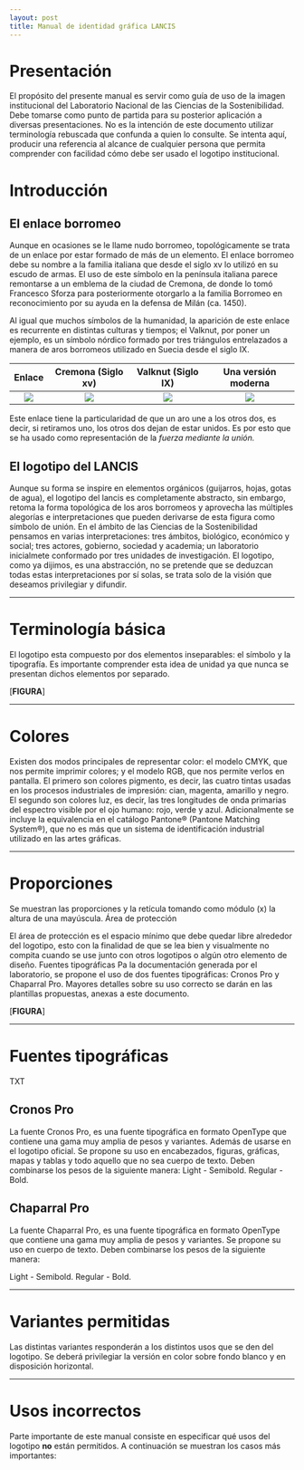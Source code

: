 ```yaml
---
layout: post
title: Manual de identidad gráfica LANCIS
---
```


# Presentación

El propósito del presente manual es servir como guía de uso de la imagen institucional del Laboratorio Nacional de las Ciencias de la Sostenibilidad. Debe tomarse como punto de partida para su posterior aplicación a diversas presentaciones. No es la intención de este documento utilizar terminología rebuscada que confunda a quien lo consulte. Se intenta aquí, producir una referencia al alcance de cualquier persona que permita comprender con facilidad cómo debe ser usado el logotipo institucional.


# Introducción

## El enlace borromeo

Aunque en ocasiones se le llame nudo borromeo, topológicamente se trata de un enlace por estar formado de más de un elemento. El enlace borromeo debe su nombre a la familia italiana que desde el siglo xv lo utilizó en su escudo de armas. El uso de este símbolo en la península italiana parece remontarse a un emblema de la ciudad de Cremona, de donde lo tomó Francesco Sforza para posteriormente otorgarlo a la familia Borromeo en reconocimiento por su ayuda en la defensa de Milán (ca. 1450).

Al igual que muchos símbolos de la humanidad, la aparición de este enlace es recurrente en distintas culturas y tiempos; el Valknut, por poner un ejemplo, es un símbolo nórdico formado por tres triángulos entrelazados a manera de aros borromeos utilizado en Suecia desde el siglo IX.

| Enlace  | Cremona (Siglo xv)  | Valknut (Siglo IX) | Una versión moderna  |
|:---:| :---: | :---: | :---: |
| ![](enlace_borromeo.gif) | ![](cremona.jpg) | ![](valknut.svg.png) |  ![](clip_borromeo.jpg) |


Este enlace tiene la particularidad de que un aro une a los otros dos, es decir, si retiramos uno, los otros dos dejan de estar unidos. Es por esto que se ha usado como representación de la _fuerza mediante la unión._


## El logotipo del LANCIS

Aunque su forma se inspire en elementos orgánicos (guijarros, hojas, gotas de agua), el logotipo del lancis es completamente abstracto, sin embargo, retoma la forma topológica de los aros borromeos y aprovecha las múltiples alegorías e interpretaciones que pueden derivarse de esta figura como símbolo de unión. En el ámbito de las Ciencias de la Sostenibilidad pensamos en varias interpretaciones: tres ámbitos, biológico, económico y social; tres actores, gobierno, sociedad y academia; un laboratorio inicialmete conformado por tres unidades de investigación.El logotipo, como ya dijimos, es una abstracción, no se pretende que se deduzcan todas estas interpretaciones por sí solas, se trata solo de la visión que deseamos privilegiar y difundir.


- - -

# Terminología básica

El logotipo esta compuesto por dos elementos inseparables: el símbolo y la tipografía. Es importante comprender esta idea de unidad ya que nunca se presentan dichos elementos por separado.

[**FIGURA**]



- - -

# Colores

Existen dos modos principales de representar color: el modelo CMYK, que nos permite imprimir colores; y el modelo RGB, que nos permite verlos en pantalla. El primero son colores pigmento, es decir, las cuatro tintas usadas en los procesos industriales de impresión: cian, magenta, amarillo y negro. El segundo son colores luz, es decir, las tres longitudes de onda primarias del espectro visible por el ojo humano: rojo, verde y azul.Adicionalmente se incluye la equivalencia en el catálogo Pantone® (Pantone Matching System®), que no es más que un sistema de identificación industrial utilizado en las artes gráficas.

- - -

# Proporciones

Se muestran las proporciones y la retícula tomando como módulo (x) la altura de una mayúscula. Área de protecciónEl área de protección es el espacio mínimo que debe quedar libre alrededor del logotipo, esto con la finalidad de que se lea bien y visualmente no compita cuando se use junto con otros logotipos o algún otro elemento de diseño.Fuentes tipográficas Pa la documentación generada por el laboratorio, se propone el uso de dos fuentes tipográficas: Cronos Pro y Chaparral Pro. Mayores detalles sobre su uso correcto se darán en las plantillas propuestas, anexas a este documento.

[**FIGURA**]

- - -

# Fuentes tipográficas

TXT

## Cronos Pro
La fuente Cronos Pro, es una fuente tipográfica en formato OpenType que contiene una gama muy amplia de pesos y variantes. Además de usarse en el logotipo oficial. Se propone su uso en encabezados, figuras, gráficas, mapas y tablas y todo aquello que no sea cuerpo de texto. Deben combinarse los pesos de la siguiente manera: Light - Semibold.  Regular - Bold.

## Chaparral Pro
La fuente Chaparral Pro, es una fuente tipográfica en formato OpenType que contiene una gama muy amplia de pesos y variantes. Se propone su uso en cuerpo de texto. Deben combinarse los pesos de la siguiente manera:

Light - Semibold.  Regular - Bold.

- - -


# Variantes permitidas

Las distintas variantes responderán a los distintos usos que se den del logotipo. Se deberá privilegiar la versión en color sobre fondo blanco y en disposición horizontal.

- - -

# Usos incorrectos

Parte importante de este manual consiste en especificar qué usos del logotipo **no** están permitidos. A continuación se muestran los casos más importantes:
